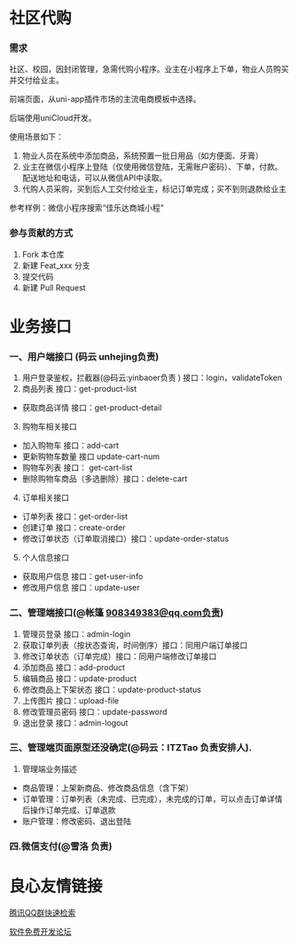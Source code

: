 # 社区代购

### 需求
社区、校园，因封闭管理，急需代购小程序。业主在小程序上下单，物业人员购买并交付给业主。

前端页面，从uni-app插件市场的主流电商模板中选择。

后端使用uniCloud开发。

使用场景如下：
1. 物业人员在系统中添加商品，系统预置一批日用品（如方便面、牙膏）
2. 业主在微信小程序上登陆（仅使用微信登陆，无需账户密码）、下单，付款。配送地址和电话，可以从微信API中读取。
3. 代购人员采购，买到后人工交付给业主，标记订单完成；买不到则退款给业主

参考样例：微信小程序搜索“佳乐达商城小程”

### 参与贡献的方式

1.  Fork 本仓库
2.  新建 Feat_xxx 分支
3.  提交代码
4.  新建 Pull Request


# 业务接口

### 一、用户端接口 (码云 unhejing负责)
 1. 用户登录鉴权，拦截器(@码云:yinbaoer负责 ) 接口：login，validateToken
 2. 商品列表 接口：get-product-list
  + 获取商品详情 接口：get-product-detail
 3. 购物车相关接口
  + 加入购物车 接口：add-cart
  + 更新购物车数量 接口 update-cart-num
  + 购物车列表 接口： get-cart-list
  + 删除购物车商品（多选删除）接口：delete-cart
 4. 订单相关接口
  + 订单列表 接口：get-order-list
  + 创建订单 接口：create-order
  + 修改订单状态（订单取消接口）接口：update-order-status
 5. 个人信息接口
  + 获取用户信息 接口：get-user-info
  + 修改用户信息 接口：update-user

### 二、管理端接口(@帐篷 908349383@qq.com负责)
 1. 管理员登录 接口：admin-login
 2. 获取订单列表（按状态查询，时间倒序）接口：同用户端订单接口
 3. 修改订单状态（订单完成）接口：同用户端修改订单接口
 4. 添加商品 接口：add-product
 5. 编辑商品 接口：update-product
 6. 修改商品上下架状态 接口：update-product-status
 7. 上传图片 接口：upload-file
 8. 修改管理员密码 接口：update-password
 9. 退出登录 接口：admin-logout


### 三、管理端页面原型还没确定(@码云：ITZTao 负责安排人). 
 1. 管理端业务描述
  *  商品管理：上架新商品、修改商品信息（含下架）
  *  订单管理：订单列表（未完成、已完成），未完成的订单，可以点击订单详情后操作订单完成、订单退款
  *  账户管理：修改密码、退出登陆### 四.微信支付(@雪洛 负责)




 # 良心友情链接

[腾讯QQ群快速检索](http://u.720life.cn/s/8cf73f7c)

[软件免费开发论坛](http://u.720life.cn/s/bbb01dc0)